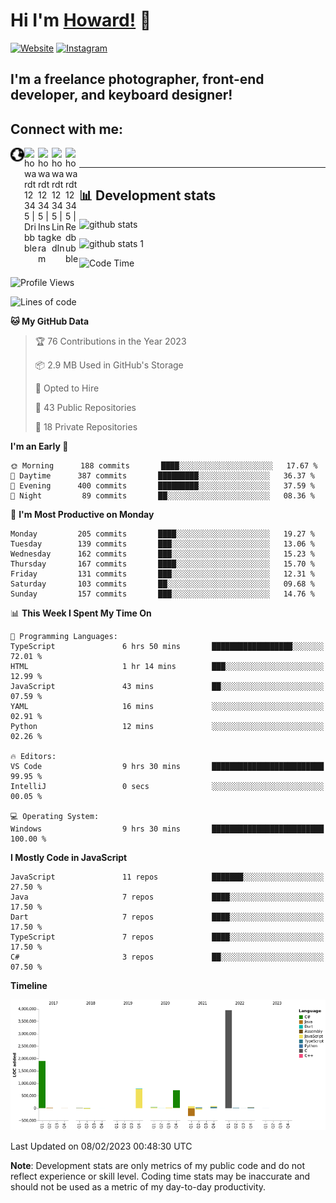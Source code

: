 # Hi I'm [Howard!][website] 👋

[![Website](https://img.shields.io/website?label=howardt12345.com&style=for-the-badge&url=https%3A%2F%2Fhowardt12345.com)](https://howardt12345.com)
[![Instagram](https://img.shields.io/badge/instagram-%23E4405F.svg?&style=for-the-badge&logo=instagram&logoColor=white)](https://instagram.com/howardt12345)

I'm a freelance photographer, front-end developer, and keyboard designer!
---

## Connect with me:

[<img align="left" alt="howardt12345.com" width="22px" src="https://raw.githubusercontent.com/iconic/open-iconic/master/svg/globe.svg" />][website]
[<img align="left" alt="howardt12345 | Dribbble" width="22px" src="https://cdn.jsdelivr.net/npm/simple-icons@v3/icons/dribbble.svg" />][dribbble]
[<img align="left" alt="howardt12345 | Instagram" width="22px" src="https://cdn.jsdelivr.net/npm/simple-icons@v3/icons/instagram.svg" />][instagram]
[<img align="left" alt="howardt12345 | LinkedIn" width="22px" src="https://cdn.jsdelivr.net/npm/simple-icons@v3/icons/linkedin.svg" />][linkedin]
[<img align="left" alt="howardt12345 | Redbubble" width="22px" src="https://cdn.jsdelivr.net/npm/simple-icons@v3/icons/redbubble.svg" />][redbubble]

<br />

---

## 📊 Development stats

![github stats](https://github-readme-stats.vercel.app/api?username=howardt12345&show_icons=true&hide_border=true&theme=dark&hide=contribs,issues)

![github stats 1](https://github-readme-stats.vercel.app/api/top-langs?username=howardt12345&langs_count=8&show_icons=true&hide_border=true&theme=dark&layout=compact)

<!--START_SECTION:waka-->
![Code Time](http://img.shields.io/badge/Code%20Time-791%20hrs%2020%20mins-blue)

![Profile Views](http://img.shields.io/badge/Profile%20Views-0-blue)

![Lines of code](https://img.shields.io/badge/From%20Hello%20World%20I%27ve%20Written-7%20Million%20lines%20of%20code-blue)

**🐱 My GitHub Data** 

> 🏆 76 Contributions in the Year 2023
 > 
> 📦 2.9 MB Used in GitHub's Storage 
 > 
> 💼 Opted to Hire
 > 
> 📜 43 Public Repositories 
 > 
> 🔑 18 Private Repositories  
 > 
**I'm an Early 🐤** 

```text
🌞 Morning      188 commits       ████░░░░░░░░░░░░░░░░░░░░░   17.67 % 
🌆 Daytime      387 commits       █████████░░░░░░░░░░░░░░░░   36.37 % 
🌃 Evening      400 commits       █████████░░░░░░░░░░░░░░░░   37.59 % 
🌙 Night         89 commits       ██░░░░░░░░░░░░░░░░░░░░░░░   08.36 % 

```
📅 **I'm Most Productive on Monday** 

```text
Monday         205 commits       ████░░░░░░░░░░░░░░░░░░░░░   19.27 % 
Tuesday        139 commits       ███░░░░░░░░░░░░░░░░░░░░░░   13.06 % 
Wednesday      162 commits       ███░░░░░░░░░░░░░░░░░░░░░░   15.23 % 
Thursday       167 commits       ████░░░░░░░░░░░░░░░░░░░░░   15.70 % 
Friday         131 commits       ███░░░░░░░░░░░░░░░░░░░░░░   12.31 % 
Saturday       103 commits       ██░░░░░░░░░░░░░░░░░░░░░░░   09.68 % 
Sunday         157 commits       ███░░░░░░░░░░░░░░░░░░░░░░   14.76 % 

```


📊 **This Week I Spent My Time On** 

```text
💬 Programming Languages: 
TypeScript               6 hrs 50 mins       ██████████████████░░░░░░░   72.01 % 
HTML                     1 hr 14 mins        ███░░░░░░░░░░░░░░░░░░░░░░   12.99 % 
JavaScript               43 mins             ██░░░░░░░░░░░░░░░░░░░░░░░   07.59 % 
YAML                     16 mins             ░░░░░░░░░░░░░░░░░░░░░░░░░   02.91 % 
Python                   12 mins             ░░░░░░░░░░░░░░░░░░░░░░░░░   02.26 % 

🔥 Editors: 
VS Code                  9 hrs 30 mins       █████████████████████████   99.95 % 
IntelliJ                 0 secs              ░░░░░░░░░░░░░░░░░░░░░░░░░   00.05 % 

💻 Operating System: 
Windows                  9 hrs 30 mins       █████████████████████████   100.00 % 

```

**I Mostly Code in JavaScript** 

```text
JavaScript               11 repos            ███████░░░░░░░░░░░░░░░░░░   27.50 % 
Java                     7 repos             ████░░░░░░░░░░░░░░░░░░░░░   17.50 % 
Dart                     7 repos             ████░░░░░░░░░░░░░░░░░░░░░   17.50 % 
TypeScript               7 repos             ████░░░░░░░░░░░░░░░░░░░░░   17.50 % 
C#                       3 repos             ██░░░░░░░░░░░░░░░░░░░░░░░   07.50 % 

```


**Timeline**

![Chart not found](https://raw.githubusercontent.com/howardt12345/howardt12345/master/charts/bar_graph.png) 


 Last Updated on 08/02/2023 00:48:30 UTC
<!--END_SECTION:waka-->

**Note**: Development stats are only metrics of my public code and do not reflect experience or skill level. Coding time stats may be inaccurate and should not be used as a metric of my day-to-day productivity.

[website]: https://howardt12345.com
[dribbble]: https://dribbble.com/howardt12345
[instagram]: https://instagram.com/howardt12345
[linkedin]: https://linkedin.com/in/howardt12345
[redbubble]: https://www.redbubble.com/people/howardt12345/
